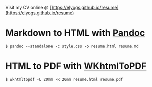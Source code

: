 Visit my CV online @ [https://elyogs.github.io/resume](https://elyogs.github.io/resume)

# Markdown to HTML with [Pandoc](https://pandoc.org)

```
$ pandoc --standalone -c style.css -o resume.html resume.md
```

# HTML to PDF with [WKhtmlToPDF](https://wkhtmltopdf.org)

```
$ wkhtmltopdf -L 20mm -R 20mm resume.html resume.pdf
```
